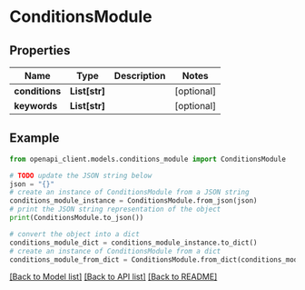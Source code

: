 # ConditionsModule


## Properties

Name | Type | Description | Notes
------------ | ------------- | ------------- | -------------
**conditions** | **List[str]** |  | [optional] 
**keywords** | **List[str]** |  | [optional] 

## Example

```python
from openapi_client.models.conditions_module import ConditionsModule

# TODO update the JSON string below
json = "{}"
# create an instance of ConditionsModule from a JSON string
conditions_module_instance = ConditionsModule.from_json(json)
# print the JSON string representation of the object
print(ConditionsModule.to_json())

# convert the object into a dict
conditions_module_dict = conditions_module_instance.to_dict()
# create an instance of ConditionsModule from a dict
conditions_module_from_dict = ConditionsModule.from_dict(conditions_module_dict)
```
[[Back to Model list]](../README.md#documentation-for-models) [[Back to API list]](../README.md#documentation-for-api-endpoints) [[Back to README]](../README.md)



